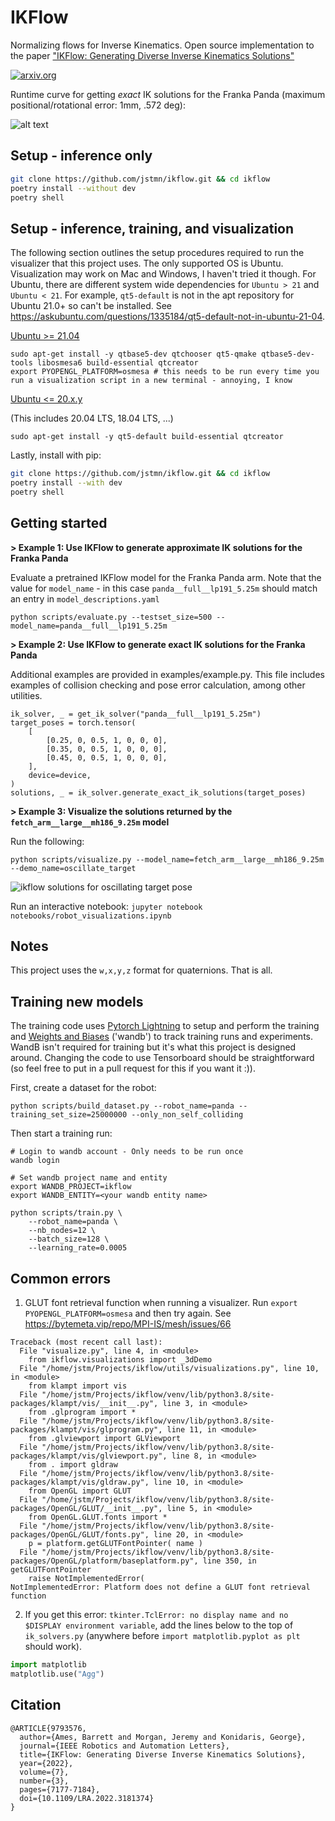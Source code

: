 # IKFlow
Normalizing flows for Inverse Kinematics. Open source implementation to the paper ["IKFlow: Generating Diverse Inverse Kinematics Solutions"](https://ieeexplore.ieee.org/abstract/document/9793576)

[![arxiv.org](https://img.shields.io/badge/cs.RO-%09arXiv%3A2111.08933-red)](https://arxiv.org/abs/2111.08933)


Runtime curve for getting *exact* IK solutions for the Franka Panda (maximum positional/rotational error: 1mm, .572 deg):

![alt text](../media/exact_ik_runtime__model:panda__full__lp191_5.25m.png?raw=true)



## Setup - inference only

``` bash
git clone https://github.com/jstmn/ikflow.git && cd ikflow
poetry install --without dev
poetry shell
```


## Setup - inference, training, and visualization

The following section outlines the setup procedures required to run the visualizer that this project uses. The only supported OS is Ubuntu. Visualization may work on Mac and Windows, I haven't tried it though. For Ubuntu, there are different system wide dependencies for `Ubuntu > 21` and `Ubuntu < 21`. For example, `qt5-default` is not in the apt repository for Ubuntu 21.0+ so can't be installed. See https://askubuntu.com/questions/1335184/qt5-default-not-in-ubuntu-21-04.

<ins>Ubuntu >= 21.04</ins>
```
sudo apt-get install -y qtbase5-dev qtchooser qt5-qmake qtbase5-dev-tools libosmesa6 build-essential qtcreator
export PYOPENGL_PLATFORM=osmesa # this needs to be run every time you run a visualization script in a new terminal - annoying, I know
```
<ins>Ubuntu <= 20.x.y</ins>

(This includes 20.04 LTS, 18.04 LTS, ...)
```
sudo apt-get install -y qt5-default build-essential qtcreator
```

Lastly, install with pip:
``` bash
git clone https://github.com/jstmn/ikflow.git && cd ikflow
poetry install --with dev
poetry shell
```


## Getting started

**> Example 1: Use IKFlow to generate approximate IK solutions for the Franka Panda**

Evaluate a pretrained IKFlow model for the Franka Panda arm. Note that the value for `model_name` - in this case `panda__full__lp191_5.25m` should match an entry in `model_descriptions.yaml` 
```
python scripts/evaluate.py --testset_size=500 --model_name=panda__full__lp191_5.25m
```

**> Example 2: Use IKFlow to generate exact IK solutions for the Franka Panda**

Additional examples are provided in examples/example.py. This file includes examples of collision checking and pose error calculation, among other utilities.

```
ik_solver, _ = get_ik_solver("panda__full__lp191_5.25m")
target_poses = torch.tensor(
    [
        [0.25, 0, 0.5, 1, 0, 0, 0],
        [0.35, 0, 0.5, 1, 0, 0, 0],
        [0.45, 0, 0.5, 1, 0, 0, 0],
    ],
    device=device,
)
solutions, _ = ik_solver.generate_exact_ik_solutions(target_poses)
```


**> Example 3: Visualize the solutions returned by the `fetch_arm__large__mh186_9.25m` model**

Run the following:
```
python scripts/visualize.py --model_name=fetch_arm__large__mh186_9.25m --demo_name=oscillate_target
```
![ikflow solutions for oscillating target pose](../media/ikflow__fetcharm__oscillating-target.gif?raw=true)

Run an interactive notebook: `jupyter notebook notebooks/robot_visualizations.ipynb`


## Notes
This project uses the `w,x,y,z` format for quaternions. That is all.


## Training new models

The training code uses [Pytorch Lightning](https://www.pytorchlightning.ai/) to setup and perform the training and [Weights and Biases](https://wandb.ai/) ('wandb') to track training runs and experiments. WandB isn't required for training but it's what this project is designed around. Changing the code to use Tensorboard should be straightforward (so feel free to put in a pull request for this if you want it :)).

First, create a dataset for the robot:
```
python scripts/build_dataset.py --robot_name=panda --training_set_size=25000000 --only_non_self_colliding
```

Then start a training run:
```
# Login to wandb account - Only needs to be run once
wandb login

# Set wandb project name and entity
export WANDB_PROJECT=ikflow 
export WANDB_ENTITY=<your wandb entity name>

python scripts/train.py \
    --robot_name=panda \
    --nb_nodes=12 \
    --batch_size=128 \
    --learning_rate=0.0005
```

## Common errors

1. GLUT font retrieval function when running a visualizer. Run `export PYOPENGL_PLATFORM=osmesa` and then try again. See https://bytemeta.vip/repo/MPI-IS/mesh/issues/66

```
Traceback (most recent call last):
  File "visualize.py", line 4, in <module>
    from ikflow.visualizations import _3dDemo
  File "/home/jstm/Projects/ikflow/utils/visualizations.py", line 10, in <module>
    from klampt import vis
  File "/home/jstm/Projects/ikflow/venv/lib/python3.8/site-packages/klampt/vis/__init__.py", line 3, in <module>
    from .glprogram import *
  File "/home/jstm/Projects/ikflow/venv/lib/python3.8/site-packages/klampt/vis/glprogram.py", line 11, in <module>
    from .glviewport import GLViewport
  File "/home/jstm/Projects/ikflow/venv/lib/python3.8/site-packages/klampt/vis/glviewport.py", line 8, in <module>
    from . import gldraw
  File "/home/jstm/Projects/ikflow/venv/lib/python3.8/site-packages/klampt/vis/gldraw.py", line 10, in <module>
    from OpenGL import GLUT
  File "/home/jstm/Projects/ikflow/venv/lib/python3.8/site-packages/OpenGL/GLUT/__init__.py", line 5, in <module>
    from OpenGL.GLUT.fonts import *
  File "/home/jstm/Projects/ikflow/venv/lib/python3.8/site-packages/OpenGL/GLUT/fonts.py", line 20, in <module>
    p = platform.getGLUTFontPointer( name )
  File "/home/jstm/Projects/ikflow/venv/lib/python3.8/site-packages/OpenGL/platform/baseplatform.py", line 350, in getGLUTFontPointer
    raise NotImplementedError( 
NotImplementedError: Platform does not define a GLUT font retrieval function
```

2. If you get this error: `tkinter.TclError: no display name and no $DISPLAY environment variable`, add the lines below to the top of `ik_solvers.py` (anywhere before `import matplotlib.pyplot as plt` should work).
``` python
import matplotlib
matplotlib.use("Agg")
```


## Citation
```
@ARTICLE{9793576,
  author={Ames, Barrett and Morgan, Jeremy and Konidaris, George},
  journal={IEEE Robotics and Automation Letters}, 
  title={IKFlow: Generating Diverse Inverse Kinematics Solutions}, 
  year={2022},
  volume={7},
  number={3},
  pages={7177-7184},
  doi={10.1109/LRA.2022.3181374}
}
```